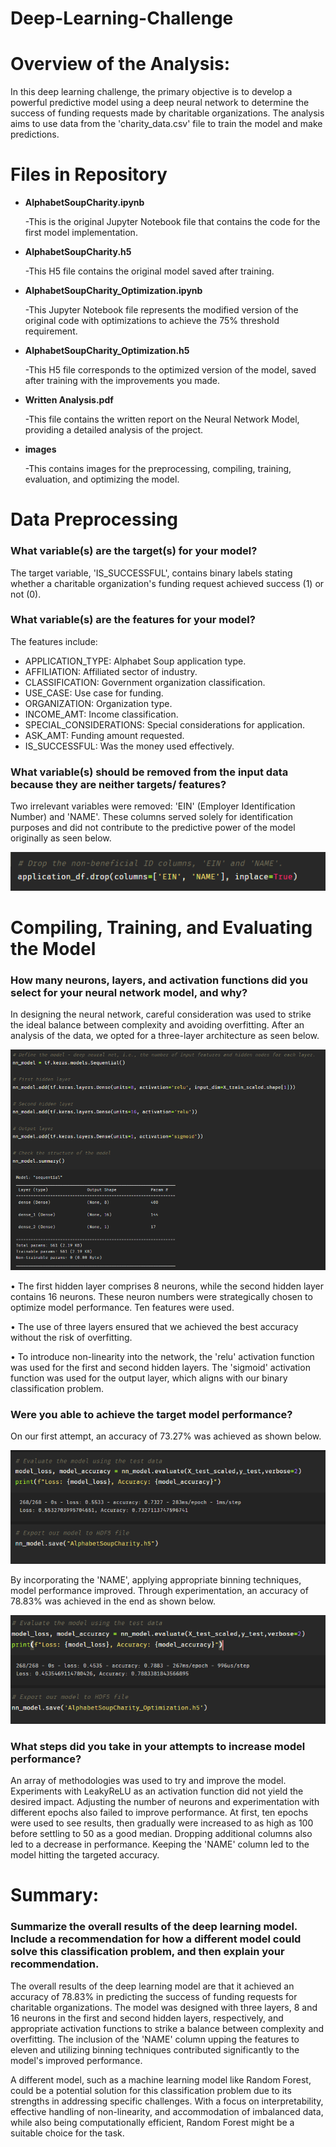 # Deep-Learning-Challenge

# Overview of the Analysis: 

In this deep learning challenge, the primary objective is to develop a powerful predictive model using a deep neural network to determine the success of funding requests made by charitable organizations. The analysis aims to use data from the 'charity_data.csv' file to train the model and make predictions.

# Files in Repository

- **AlphabetSoupCharity.ipynb**
 
   -This is the original Jupyter Notebook file that contains the code for the first model implementation.

- **AlphabetSoupCharity.h5**
  
   -This H5 file contains the original model saved after training.

- **AlphabetSoupCharity_Optimization.ipynb**
  
   -This Jupyter Notebook file represents the modified version of the original code with optimizations to achieve the 75% threshold requirement.

- **AlphabetSoupCharity_Optimization.h5**
  
   -This H5 file corresponds to the optimized version of the model, saved after training with the improvements you made.

- **Written Analysis.pdf**
  
   -This file contains the written report on the Neural Network Model, providing a detailed analysis of the project.

- **images**
  
   -This contains images for the preprocessing, compiling, training, evaluation, and optimizing the model.

# Data Preprocessing

### What variable(s) are the target(s) for your model?

The target variable, 'IS_SUCCESSFUL', contains binary labels stating whether a charitable organization's funding request achieved success (1) or not (0).

### What variable(s) are the features for your model?
The features include:

- APPLICATION_TYPE: Alphabet Soup application type.
- AFFILIATION: Affiliated sector of industry.
- CLASSIFICATION: Government organization classification.
- USE_CASE: Use case for funding.
- ORGANIZATION: Organization type.
- INCOME_AMT: Income classification.
- SPECIAL_CONSIDERATIONS: Special considerations for application.
- ASK_AMT: Funding amount requested.
- IS_SUCCESSFUL: Was the money used effectively.

### What variable(s) should be removed from the input data because they are neither targets/ features?
Two irrelevant variables were removed: 'EIN' (Employer Identification Number) and 'NAME'. These columns served solely for identification purposes and did not contribute to the predictive power of the model originally as seen below.

![column](images/dropcolumns.png)

# Compiling, Training, and Evaluating the Model

### How many neurons, layers, and activation functions did you select for your neural network model, and why?
In designing the neural network, careful consideration was used to strike the ideal balance between complexity and avoiding overfitting. After an analysis of the data, we opted for a three-layer architecture as seen below.

![column](images/originalmodel.png)

• The first hidden layer comprises 8 neurons, while the second hidden layer contains 16 neurons. These neuron numbers were strategically chosen to optimize model performance. Ten features were used.

• The use of three layers ensured that we achieved the best accuracy without the risk of overfitting.

• To introduce non-linearity into the network, the 'relu' activation function was used for the first and second hidden layers. The 'sigmoid' activation function was used for the output layer, which aligns with our binary classification problem.

### Were you able to achieve the target model performance?
On our first attempt, an accuracy of 73.27% was achieved as shown below. 

![column](images/firstoutput.png)

By incorporating the 'NAME', applying appropriate binning techniques, model performance improved. Through experimentation, an accuracy of 78.83% was achieved in the end as shown below. 

![column](images/secondoutput.png)

### What steps did you take in your attempts to increase model performance?
An array of methodologies was used to try and improve the model. Experiments with LeakyReLU as an activation function did not yield the desired impact. Adjusting the number of neurons and experimentation with different epochs also failed to improve performance. At first, ten epochs were used to see results, then gradually were increased to as high as 100 before settling to 50 as a good median. Dropping additional columns also led to a decrease in performance. Keeping the 'NAME' column led to the model hitting the targeted accuracy.

# Summary: 
### Summarize the overall results of the deep learning model. Include a recommendation for how a different model could solve this classification problem, and then explain your recommendation.

The overall results of the deep learning model are that it achieved an accuracy of 78.83% in predicting the success of funding requests for charitable organizations. The model was designed with three layers, 8 and 16 neurons in the first and second hidden layers, respectively, and appropriate activation functions to strike a balance between complexity and overfitting. The inclusion of the 'NAME' column upping the features to eleven and utilizing binning techniques contributed significantly to the model's improved performance.

A different model, such as a machine learning model like Random Forest, could be a potential solution for this classification problem due to its strengths in addressing specific challenges. With a focus on interpretability, effective handling of non-linearity, and accommodation of imbalanced data, while also being computationally efficient, Random Forest might be a suitable choice for the task.
